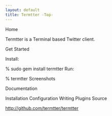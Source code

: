 ```yaml
---
layout: default
title: Termtter -Top-
---
```


Home

Termtter is a Terminal based Twitter client.

Get Started

Install:

% sudo gem install termtter
Run:

% termtter
Screenshots



Documentation

Installation
Configuration
Writing Plugins
Source

http://github.com/termtter/termtter

